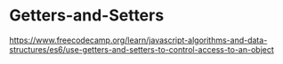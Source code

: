 # Getters-and-Setters
https://www.freecodecamp.org/learn/javascript-algorithms-and-data-structures/es6/use-getters-and-setters-to-control-access-to-an-object
